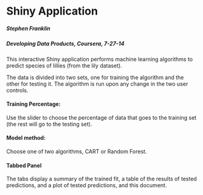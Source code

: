 # Shiny Application
##### Stephen Franklin
##### Developing Data Products, Coursera, 7-27-14

This interactive Shiny application performs machine learning algorithms to predict species of lillies (from the lily dataset).

The data is divided into two sets, one for training the algorithm and the other for testing it. The algorithm is run upon any change in the two user controls.

#### Training Percentage:
Use the slider to choose the percentage of data that goes to the training set (the rest will go to the testing set).

#### Model method:
Choose one of two algorithms, CART or Random Forest.

#### Tabbed Panel
The tabs display a summary of the trained fit, a table of the results of tested predictions, and a plot of tested predictions, and this document.